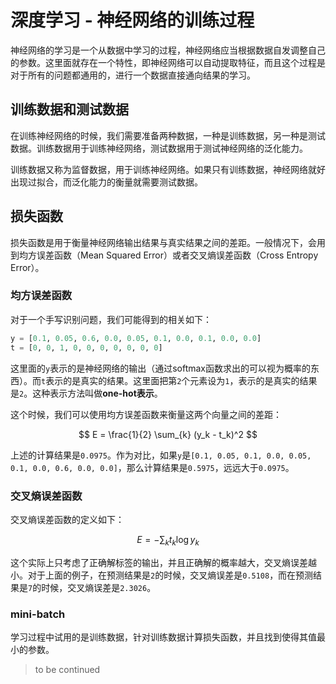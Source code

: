 # 深度学习 - 神经网络的训练过程

神经网络的学习是一个从数据中学习的过程，神经网络应当根据数据自发调整自己的参数。这里面就存在一个特性，即神经网络可以自动提取特征，而且这个过程是对于所有的问题都通用的，进行一个数据直接通向结果的学习。

## 训练数据和测试数据

在训练神经网络的时候，我们需要准备两种数据，一种是训练数据，另一种是测试数据。训练数据用于训练神经网络，测试数据用于测试神经网络的泛化能力。

训练数据又称为监督数据，用于训练神经网络。如果只有训练数据，神经网络就好出现过拟合，而泛化能力的衡量就需要测试数据。

## 损失函数

损失函数是用于衡量神经网络输出结果与真实结果之间的差距。一般情况下，会用到均方误差函数（Mean Squared Error）或者交叉熵误差函数（Cross Entropy Error）。

### 均方误差函数

对于一个手写识别问题，我们可能得到的相关如下：

```python
y = [0.1, 0.05, 0.6, 0.0, 0.05, 0.1, 0.0, 0.1, 0.0, 0.0]
t = [0, 0, 1, 0, 0, 0, 0, 0, 0, 0]
```

这里面的`y`表示的是神经网络的输出（通过softmax函数求出的可以视为概率的东西）。而`t`表示的是真实的结果。这里面把第`2`个元素设为`1`，表示的是真实的结果是`2`。这种表示方法叫做**one-hot表示**。

这个时候，我们可以使用均方误差函数来衡量这两个向量之间的差距：

$$
E = \frac{1}{2} \sum_{k} (y_k - t_k)^2
$$

上述的计算结果是`0.0975`。作为对比，如果`y`是`[0.1, 0.05, 0.1, 0.0, 0.05, 0.1, 0.0, 0.6, 0.0, 0.0]`，那么计算结果是`0.5975`，远远大于`0.0975`。

### 交叉熵误差函数

交叉熵误差函数的定义如下：

$$
E = -\sum_{k} t_k \log y_k
$$

这个实际上只考虑了正确解标签的输出，并且正确解的概率越大，交叉熵误差越小。对于上面的例子，在预测结果是`2`的时候，交叉熵误差是`0.5108`，而在预测结果是`7`的时候，交叉熵误差是`2.3026`。

### mini-batch

学习过程中试用的是训练数据，针对训练数据计算损失函数，并且找到使得其值最小的参数。

> to be continued